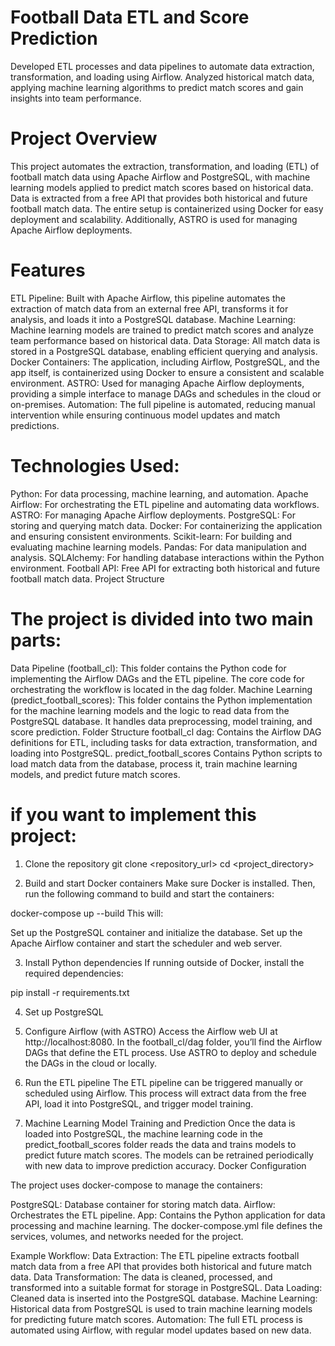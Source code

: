 # Football Data ETL and Score Prediction
Developed ETL processes and data pipelines to automate data extraction, transformation, and loading using Airflow. Analyzed historical match data, applying machine learning algorithms to predict match scores and gain insights into team performance.

# Project Overview

This project automates the extraction, transformation, and loading (ETL) of football match data using Apache Airflow and PostgreSQL, with machine learning models applied to predict match scores based on historical data. Data is extracted from a free API that provides both historical and future football match data. The entire setup is containerized using Docker for easy deployment and scalability. Additionally, ASTRO is used for managing Apache Airflow deployments.

# Features

ETL Pipeline:
Built with Apache Airflow, this pipeline automates the extraction of match data from an external free API, transforms it for analysis, and loads it into a PostgreSQL database.
Machine Learning:
Machine learning models are trained to predict match scores and analyze team performance based on historical data.
Data Storage:
All match data is stored in a PostgreSQL database, enabling efficient querying and analysis.
Docker Containers:
The application, including Airflow, PostgreSQL, and the app itself, is containerized using Docker to ensure a consistent and scalable environment.
ASTRO:
Used for managing Apache Airflow deployments, providing a simple interface to manage DAGs and schedules in the cloud or on-premises.
Automation:
The full pipeline is automated, reducing manual intervention while ensuring continuous model updates and match predictions.

# Technologies Used:

Python: For data processing, machine learning, and automation.
Apache Airflow: For orchestrating the ETL pipeline and automating data workflows.
ASTRO: For managing Apache Airflow deployments.
PostgreSQL: For storing and querying match data.
Docker: For containerizing the application and ensuring consistent environments.
Scikit-learn: For building and evaluating machine learning models.
Pandas: For data manipulation and analysis.
SQLAlchemy: For handling database interactions within the Python environment.
Football API: Free API for extracting both historical and future football match data.
Project Structure

# The project is divided into two main parts:

Data Pipeline (football_cl):
This folder contains the Python code for implementing the Airflow DAGs and the ETL pipeline. The core code for orchestrating the workflow is located in the dag folder.
Machine Learning (predict_football_scores):
This folder contains the Python implementation for the machine learning models and the logic to read data from the PostgreSQL database. It handles data preprocessing, model training, and score prediction.
Folder Structure
football_cl
dag: Contains the Airflow DAG definitions for ETL, including tasks for data extraction, transformation, and loading into PostgreSQL.
predict_football_scores
Contains Python scripts to load match data from the database, process it, train machine learning models, and predict future match scores.

# if you want to implement this project:

1. Clone the repository
git clone <repository_url>
cd <project_directory>

2. Build and start Docker containers
Make sure Docker is installed. Then, run the following command to build and start the containers:

docker-compose up --build
This will:

Set up the PostgreSQL container and initialize the database.
Set up the Apache Airflow container and start the scheduler and web server.

3. Install Python dependencies
If running outside of Docker, install the required dependencies:

pip install -r requirements.txt

4. Set up PostgreSQL

5. Configure Airflow (with ASTRO)
Access the Airflow web UI at http://localhost:8080.
In the football_cl/dag folder, you’ll find the Airflow DAGs that define the ETL process.
Use ASTRO to deploy and schedule the DAGs in the cloud or locally.

7. Run the ETL pipeline
The ETL pipeline can be triggered manually or scheduled using Airflow. This process will extract data from the free API, load it into PostgreSQL, and trigger model training.

8. Machine Learning Model Training and Prediction
Once the data is loaded into PostgreSQL, the machine learning code in the predict_football_scores folder reads the data and trains models to predict future match scores.
The models can be retrained periodically with new data to improve prediction accuracy.
Docker Configuration

The project uses docker-compose to manage the containers:

PostgreSQL: Database container for storing match data.
Airflow: Orchestrates the ETL pipeline.
App: Contains the Python application for data processing and machine learning.
The docker-compose.yml file defines the services, volumes, and networks needed for the project.

Example Workflow:
Data Extraction:
The ETL pipeline extracts football match data from a free API that provides both historical and future match data.
Data Transformation:
The data is cleaned, processed, and transformed into a suitable format for storage in PostgreSQL.
Data Loading:
Cleaned data is inserted into the PostgreSQL database.
Machine Learning:
Historical data from PostgreSQL is used to train machine learning models for predicting future match scores.
Automation:
The full ETL process is automated using Airflow, with regular model updates based on new data.
